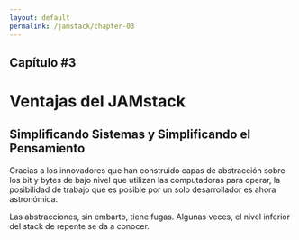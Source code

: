 ```yaml
---
layout: default
permalink: /jamstack/chapter-03
---
```


## **Capítulo #3**

# Ventajas del JAMstack

## Simplificando Sistemas y Simplificando el Pensamiento

Gracias a los innovadores que han construido capas de abstracción sobre los bit y bytes de bajo nivel que utilizan las computadoras para operar, la posibilidad de trabajo que es posible por un solo desarrollador es ahora astronómica.

Las abstracciones, sin embarto, tiene fugas. Algunas veces, el nivel inferior del stack de repente se da a conocer.